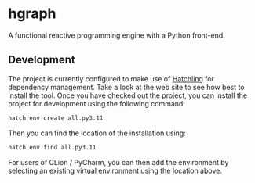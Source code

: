 # hgraph
A functional reactive programming engine with a Python front-end.


## Development

The project is currently configured to make use of [Hatchling](https://hatch.pypa.io/latest/) for dependency management. 
Take a look at the web site to see how best to install the tool.
Once you have checked out the project, you can install the project for development using the following command:

```bash
hatch env create all.py3.11
```

Then you can find the location of the installation using:

```bash
hatch env find all.py3.11
```

For users of CLion / PyCharm, you can then add the environment by selecting an existing virtual environment using
the location above.
